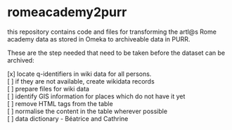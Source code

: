 # romeacademy2purr
this repository contains code and files for transforming the artl@s Rome academy data as stored in Omeka to archiveable data in PURR. 


These are the step needed that need to be taken before the dataset can
be archived: 

[x] locate q-identifiers in wiki data for all persons.  
[ ] if they are not available, create wikidata records  
[ ] prepare files for wiki data  
[ ] identify GIS information for places which do not have it yet  
[ ] remove HTML tags from the table  
[ ] normalise the content in the table wherever possible  
[ ] data dictionary - Béatrice and Cathrine  
